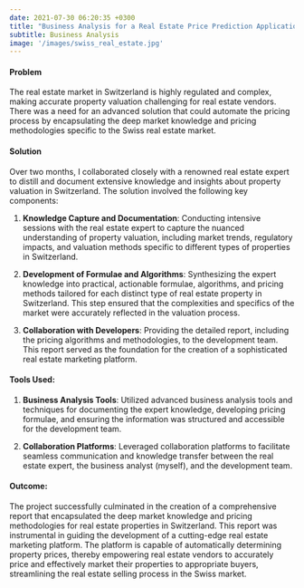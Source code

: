 ```yaml
---
date: 2021-07-30 06:20:35 +0300
title: "Business Analysis for a Real Estate Price Prediction Application in Switzerland"
subtitle: Business Analysis
image: '/images/swiss_real_estate.jpg'
---
```


#### Problem
The real estate market in Switzerland is highly regulated and complex, making accurate property valuation challenging for real estate vendors. There was a need for an advanced solution that could automate the pricing process by encapsulating the deep market knowledge and pricing methodologies specific to the Swiss real estate market.

#### Solution
Over two months, I collaborated closely with a renowned real estate expert to distill and document extensive knowledge and insights about property valuation in Switzerland. The solution involved the following key components:

1. **Knowledge Capture and Documentation**: Conducting intensive sessions with the real estate expert to capture the nuanced understanding of property valuation, including market trends, regulatory impacts, and valuation methods specific to different types of properties in Switzerland.

2. **Development of Formulae and Algorithms**: Synthesizing the expert knowledge into practical, actionable formulae, algorithms, and pricing methods tailored for each distinct type of real estate property in Switzerland. This step ensured that the complexities and specifics of the market were accurately reflected in the valuation process.

3. **Collaboration with Developers**: Providing the detailed report, including the pricing algorithms and methodologies, to the development team. This report served as the foundation for the creation of a sophisticated real estate marketing platform.

#### Tools Used:
1. **Business Analysis Tools**: Utilized advanced business analysis tools and techniques for documenting the expert knowledge, developing pricing formulae, and ensuring the information was structured and accessible for the development team.

2. **Collaboration Platforms**: Leveraged collaboration platforms to facilitate seamless communication and knowledge transfer between the real estate expert, the business analyst (myself), and the development team.

#### Outcome:
The project successfully culminated in the creation of a comprehensive report that encapsulated the deep market knowledge and pricing methodologies for real estate properties in Switzerland. This report was instrumental in guiding the development of a cutting-edge real estate marketing platform. The platform is capable of automatically determining property prices, thereby empowering real estate vendors to accurately price and effectively market their properties to appropriate buyers, streamlining the real estate selling process in the Swiss market.